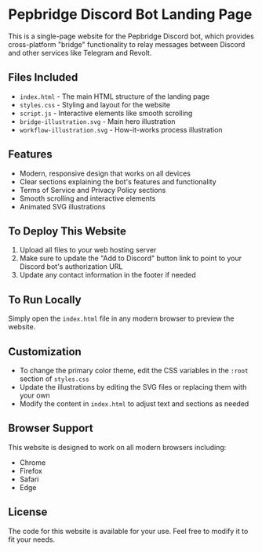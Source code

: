 # Pepbridge Discord Bot Landing Page

This is a single-page website for the Pepbridge Discord bot, which provides cross-platform "bridge" functionality to relay messages between Discord and other services like Telegram and Revolt.

## Files Included

- `index.html` - The main HTML structure of the landing page
- `styles.css` - Styling and layout for the website
- `script.js` - Interactive elements like smooth scrolling
- `bridge-illustration.svg` - Main hero illustration
- `workflow-illustration.svg` - How-it-works process illustration

## Features

- Modern, responsive design that works on all devices
- Clear sections explaining the bot's features and functionality
- Terms of Service and Privacy Policy sections
- Smooth scrolling and interactive elements
- Animated SVG illustrations

## To Deploy This Website

1. Upload all files to your web hosting server
2. Make sure to update the "Add to Discord" button link to point to your Discord bot's authorization URL
3. Update any contact information in the footer if needed

## To Run Locally

Simply open the `index.html` file in any modern browser to preview the website.

## Customization

- To change the primary color theme, edit the CSS variables in the `:root` section of `styles.css`
- Update the illustrations by editing the SVG files or replacing them with your own
- Modify the content in `index.html` to adjust text and sections as needed

## Browser Support

This website is designed to work on all modern browsers including:
- Chrome
- Firefox
- Safari
- Edge

## License

The code for this website is available for your use. Feel free to modify it to fit your needs. 